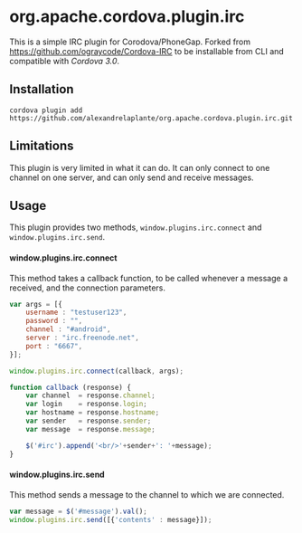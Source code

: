 org.apache.cordova.plugin.irc
===========
This is a simple IRC plugin for Corodova/PhoneGap. Forked from https://github.com/ograycode/Cordova-IRC to be installable from CLI and compatible with *Cordova 3.0*.

## Installation

    cordova plugin add https://github.com/alexandrelaplante/org.apache.cordova.plugin.irc.git

## Limitations

This plugin is very limited in what it can do. It can only connect to one channel on one server, and can only send and receive messages.

## Usage

This plugin provides two methods, `window.plugins.irc.connect` and `window.plugins.irc.send`.

#### window.plugins.irc.connect

This method takes a callback function, to be called whenever a message a received, and the connection parameters.

```javascript
var args = [{
    username : "testuser123",
    password : "",
    channel : "#android",
    server : "irc.freenode.net",
    port : "6667",
}];

window.plugins.irc.connect(callback, args);

function callback (response) {
    var channel  = response.channel;
    var login    = response.login;
    var hostname = response.hostname;
    var sender   = response.sender;
    var message  = response.message;

    $('#irc').append('<br/>'+sender+': '+message);
}
```


#### window.plugins.irc.send

This method sends a message to the channel to which we are connected.
```javascript
var message = $('#message').val();
window.plugins.irc.send([{'contents' : message}]);
```